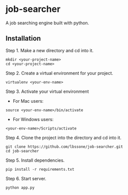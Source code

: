 # job-searcher
A job searching engine built with python.

## Installation
Step 1. Make a new directory and cd into it.
```
mkdir <your-project-name>
cd <your-project-name>
```
Step 2. Create a virtual environment for your project.
```
virtualenv <your-env-name>
```
Step 3. Activate your virtual environment
  - For Mac users:
  ```
  source <your-env-name>/bin/activate
  ```
  - For Windows users:
  ```
  <your-env-name>/Scripts/activate
  ```
Step 4. Clone the project into the directory and cd into it.
```
git clone https://github.com/lbssone/job-searcher.git
cd job-searcher
```
Step 5. Install dependencies.
```
pip install -r requirements.txt
```
Step 6. Start server.
```
python app.py
```
